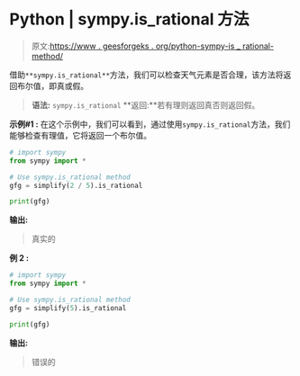 # Python | sympy.is_rational 方法

> 原文:[https://www . geesforgeks . org/python-sympy-is _ rational-method/](https://www.geeksforgeeks.org/python-sympy-is_rational-method/)

借助`**sympy.is_rational**`方法，我们可以检查天气元素是否合理，该方法将返回布尔值，即真或假。

> **语法:** `sympy.is_rational`
> **返回:**若有理则返回真否则返回假。

**示例#1 :**
在这个示例中，我们可以看到，通过使用`sympy.is_rational`方法，我们能够检查有理值，它将返回一个布尔值。

```py
# import sympy
from sympy import *

# Use sympy.is_rational method
gfg = simplify(2 / 5).is_rational

print(gfg)
```

**输出:**

> 真实的

**例 2 :**

```py
# import sympy
from sympy import *

# Use sympy.is_rational method
gfg = simplify(5).is_rational

print(gfg)
```

**输出:**

> 错误的